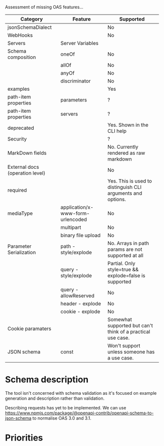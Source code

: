Assessment of missing OAS features...


| Category | Feature | Supported |
|----------|---------|-----------|
|  jsonSchemaDialect | | No |
| WebHooks |         | No        |
| Servers  | Server Variables | |
| Schema composition  | oneOf | No |
|   | allOf | No |
|   | anyOf | No |
|   | discriminator | No |
| examples  |  | Yes |
| path-item properties  | parameters | ? |
| path-item properties  | servers | ? |
| deprecated  |  | Yes. Shown in the CLI help |
| Security |  | ? |
| MarkDown fields |  | No. Currently rendered as raw markdown |
| External docs (operation level) |  | No |
| required |  | Yes. This is used to distinguish CLI arguments and options. |
| mediaType | application/x-www-form-urlencoded | No |
| | multipart | No |
| | binary file upload | No |
| Parameter Serialization | path - style/explode | No. Arrays in path params are not supported at all |
|  | query - style/explode | Partial. Only style=true && explode=false is supported |
|  | query - allowReserved | No |
|  | header - explode | No |
|  | cookie - explode | No |
| Cookie paramaters | | Somewhat supported but can't think of a practical use case. |
| JSON schema | const | Won't support unless someone has a use case. |




# Schema description

The tool isn't concerned with schema validation as it's focused on example generation and description rather than validation.

Describing requests has yet to be implemented. We can use https://www.npmjs.com/package/@openapi-contrib/openapi-schema-to-json-schema to normalise OAS 3.0 and 3.1.

# Priorities

